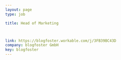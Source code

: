 ```yaml
---
layout: page
type: job

title: Head of Marketing



link: https://blogfoster.workable.com/j/3FB39BC43D
company: blogfoster GmbH
key: blogfoster
---
```

